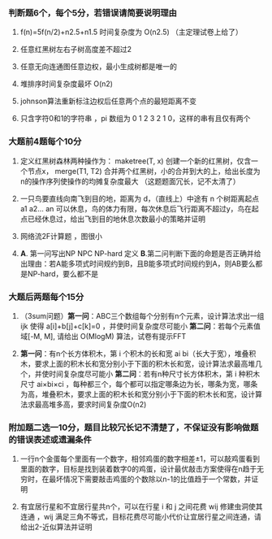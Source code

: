 ### 判断题6个，每个5分，若错误请简要说明理由

1. f(n)=5f(n/2)+n2.5+n1.5 时间复杂度为 O(n2.5) （主定理试卷上给了）

2. 任意红黑树左右子树高度差不超过2

3. 任意无向连通图任意边权，最小生成树都是唯一的

4. 堆排序时间复杂度最坏 O(n2)

5. johnson算法重新标注边权后任意两个点的最短距离不变

6. 只含字符0和1的字符串 ，pi 数组为 0 1 2 3 2 1 0，这样的串有且仅有两个

### 大题前4题每个10分

1. 定义红黑树森林两种操作为：
maketree(T, x) 创建一个新的红黑树，仅含一个节点x，
merge(T1, T2) 合并两个红黑树，小的合并到大的上，给出长度为n的操作序列使操作的均摊复杂度最大
（这题题面冗长，记不太清了）

2. 一只鸟要直线向南飞到目的地，距离为 d，（直线上）中途有 n 个树距离起点 a1 a2... an 可以休息，鸟的体力有限，每次休息后飞行距离不超过y，鸟在起点已经休息过，给出飞到目的地休息次数最小的策略并证明

3. 网络流2F计算题 ，图很小

4. **A**. 第一问写出NP NPC NP-hard 定义 **B**.第二问判断下面的命题是否正确并给出理由：若A能多项式时间规约到B，且B能多项式时间规约到A，则AB要么都是NP-hard，要么都不是

### 大题后两题每个15分

1. （3sum问题）**第一问**：ABC三个数组每个分别有n个元素，设计算法求出一组 ijk 使得 a[i]+b[j]+c[k]=0 ，并使时间复杂度尽可能小
**第二问**：若每个元素值域[-M, M], 请给出 O(MlogM) 算法，试卷有提示FFT

2. **第一问**：有n个长方体积木，第 i 个积木的长和宽 ai bi（长大于宽），堆叠积木，要求上面的积木长和宽分别小于下面的积木长和宽，设计算法求最高堆几个，并使时间复杂度尽可能小
**第二问**：若有n种尺寸长方体积木，第 i 种积木尺寸 ai×bi×ci ，每种都三个，每个都可以指定哪条边为长，哪条为宽，哪条为高，堆叠积木，要求上面的积木长和宽分别小于下面的积木长和宽，设计算法求最高堆多高，要求时间复杂度O(n2)

### 附加题二选一10分，题目比较冗长记不清楚了，不保证没有影响做题的错误表述或遗漏条件

1. 一行n个金蛋每个里面有一个数字，相邻鸡蛋的数字相差±1，可以敲鸡蛋看到里面的数字，目标是找到装着数字0的鸡蛋，设计最优敲击方案使得在n趋于无穷时，在最坏情况下需要敲击鸡蛋的个数除以n-1的比值趋于一个常数，并证明

2. 有宜居行星和不宜居行星共n个，可以在行星 i 和 j 之间花费 wij 修建虫洞使其连通 ，wij 满足三角不等式，目标花费尽可能小代价让宜居行星之间连通，请给出2-近似算法并证明